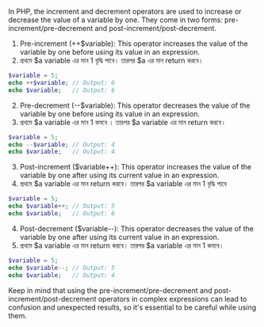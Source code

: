 In PHP, the increment and decrement operators are used to increase or decrease the value of a variable by one. They come in two forms: pre-increment/pre-decrement and post-increment/post-decrement.

1. Pre-increment (++$variable): This operator increases the value of the variable by one before using its value in an expression.
2. প্রথমে $a variable এর মান 1 বৃদ্ধি পাবে। তারপর $a এর মান return করবে।

```php
$variable = 5;
echo ++$variable; // Output: 6
echo $variable;   // Output: 6
```

2. Pre-decrement (--$variable): This operator decreases the value of the variable by one before using its value in an expression.
3. প্রথমে $a variable এর মান 1 কমবে । তারপর $a variable এর মান return করবে।

```php
$variable = 5;
echo --$variable; // Output: 4
echo $variable;   // Output: 4
```

3. Post-increment ($variable++): This operator increases the value of the variable by one after using its current value in an expression.
4. প্রথমে $a variable এর মান return করবে। তারপর $a variable এর মান 1 বৃদ্ধি পাবে

```php
$variable = 5;
echo $variable++; // Output: 5
echo $variable;   // Output: 6
```

4. Post-decrement ($variable--): This operator decreases the value of the variable by one after using its current value in an expression.
5. প্রথমে $a variable এর মান return করবে। তারপর $a variable এর মান 1 কমবে।

```php
$variable = 5;
echo $variable--; // Output: 5
echo $variable;   // Output: 4
```

Keep in mind that using the pre-increment/pre-decrement and post-increment/post-decrement operators in complex expressions can lead to confusion and unexpected results, so it's essential to be careful while using them.
